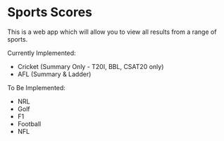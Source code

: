 # Sports Scores

This is a web app which will allow you to view all results from a range of sports.

Currently Implemented:
- Cricket (Summary Only - T20I, BBL, CSAT20 only)
- AFL (Summary & Ladder)

To Be Implemented:
- NRL
- Golf
- F1
- Football
- NFL
